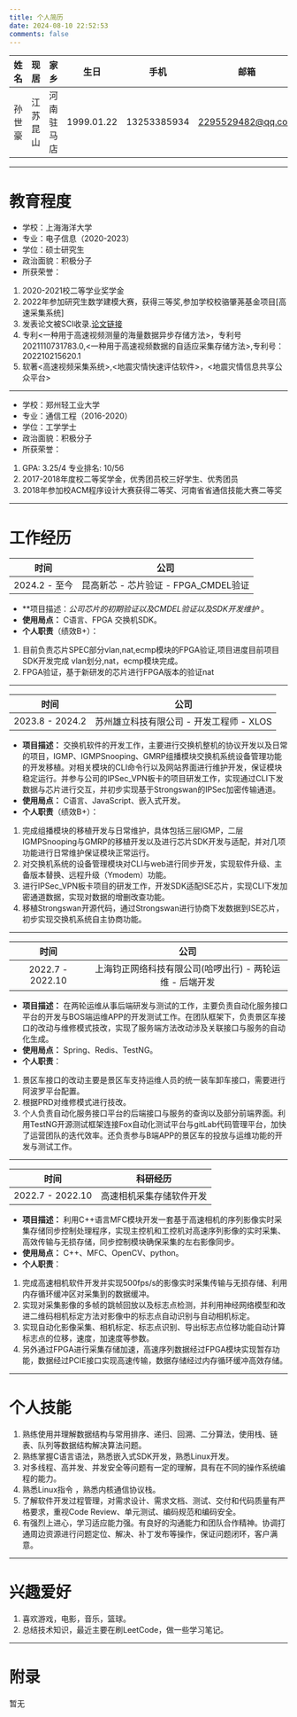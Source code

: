 ```yaml
---
title: 个人简历
date: 2024-08-10 22:52:53
comments: false
---
```


|  姓名  |   现居  |    家乡  |    生日    |     手机     |        邮箱           |
|:-----:|:-------:|:-------:|:----------:|:-----------:|:---------------------:|
| 孙世豪 | 江苏昆山 | 河南驻马店 | 1999.01.22 | 13253385934 | 2295529482@qq.com |

---

# 教育程度
* 学校：上海海洋大学
* 专业：电子信息（2020-2023）
* 学位：硕士研究生
* 政治面貌：积极分子
* 所获荣誉：
 1. 2020-2021校二等学业奖学金
 2. 2022年参加研究生数学建模大赛，获得三等奖,参加学校校骆肇荛基金项目[高速采集系统]
 3. 发表论文<Adaptive Buffer Capture And Storage For High-Speed Camera>被SCI收录.[论文链接](https://ieeexplore.ieee.org/document/9999657)
 4. 专利<一种用于高速视频测量的海量数据异步存储方法>，专利号2021110731783.0,<一种用于高速视频数据的自适应采集存储方法>,专利号：202210215620.1
 5. 软著<高速视频采集系统>,<地震灾情快速评估软件>，<地震灾情信息共享公众平台>
---
* 学校：郑州轻工业大学
* 专业：通信工程（2016-2020）
* 学位：工学学士
* 政治面貌：积极分子
* 所获荣誉：
 1. GPA: 3.25/4 专业排名: 10/56
 2. 2017-2018年度校二等奖学金，优秀团员校三好学生、优秀团员
 3. 2018年参加校ACM程序设计大赛获得二等奖、河南省省通信技能大赛二等奖

---

# 工作经历

|       时间        |                       公司            | 
|:----------------:|:-------------------------------------:|
| 2024.2 - 至今 | 昆高新芯 - 芯片验证 - FPGA_CMDEL验证 |

* **项目描述：*公司芯片的初期验证以及CMDEL验证以及SDK开发维护* 。
* **使用局点：** C语言、FPGA 交换机SDK。
* **个人职责**（绩效B+）：
 1. 目前负责芯片SPEC部分vlan,nat,ecmp模块的FPGA验证,项目进度目前项目SDK开发完成 vlan划分,nat，ecmp模块完成。
 2. FPGA验证，基于新研发的芯片进行FPGA版本的验证nat

---
|     时间      |                      公司                     | 
|:------------:|:---------------------------------------------:|
| 2023.8 - 2024.2 | 苏州雄立科技有限公司 - 开发工程师 - XLOS |

* **项目描述：** 交换机软件的开发工作，主要进行交换机整机的协议开发以及日常的项目，IGMP、IGMPSnooping、GMRP组播模块交换机系统设备管理功能的开发移植。对相关模块的CLI命令行以及网站界面进行维护开发，保证模块稳定运行。并参与公司的IPSec_VPN板卡的项目研发工作，实现通过CLI下发数据与芯片进行交互，并初步实现基于Strongswan的IPSec加密传输通道。
* **使用局点：** C语言、JavaScript、嵌入式开发。
* **个人职责**（绩效B+）：
 1. 完成组播模块的移植开发与日常维护，具体包括三层IGMP，二层IGMPSnooping与GMRP的移植开发以及进行芯片SDK开发与适配，并对几项功能进行日常维护保证模块正常运行。
 2. 对交换机系统的设备管理模块对CLI与web进行同步开发，实现软件升级、主备版本替换、远程升级（Ymodem）功能。
 3. 进行IPSec_VPN板卡项目的研发工作，开发SDK适配ISE芯片，实现CLI下发加密通道数据，实现对数据的增删改查功能。
 4. 移植Strongswan开源代码，通过Strongswan进行协商下发数据到ISE芯片，初步实现交换机系统自主协商功能。

---
|     时间      |                      公司                     | 
|:------------:|:---------------------------------------------:|
| 2022.7 - 2022.10 | 上海钧正网络科技有限公司(哈啰出行) - 两轮运维 - 后端开发 |

* **项目描述：** 在两轮运维从事后端研发与测试的工作，主要负责自动化服务接口平台的开发与BOS端运维APP的开发测试工作。在团队框架下，负责景区车接口的改动与维修模式技改，实现了服务端方法改动涉及关联接口与服务的自动化生成。
* **使用局点：** Spring、Redis、TestNG。
* **个人职责**：
 1. 景区车接口的改动主要是景区车支持运维人员的统一装车卸车接口，需要进行阿波罗平台配置。
 2. 根据PRD对维修模式进行技改。
 3. 个人负责自动化服务接口平台的后端接口与服务的查询以及部分前端界面。利用TestNG开源测试框架连接Fox自动化测试平台与gitLab代码管理平台，加快了运营团队的迭代效率。还负责参与B端APP的景区车的投放与运维功能的开发与测试工作。

---

|       时间        |        科研经历             | 
|:----------------:|:--------------------------:|
| 2022.7 - 2022.10 | 高速相机采集存储软件开发 |

* **项目描述：** 利用C++语言MFC模块开发一套基于高速相机的序列影像实时采集存储同步控制处理程序，实现主控机和工控机对高速序列影像的实时采集、高效传输与无损存储，同步控制模块确保采集的左右影像同步。
* **使用局点：** C++、MFC、OpenCV、python。
* **个人职责**：
 1. 完成高速相机软件开发并实现500fps/s的影像实时采集传输与无损存储、利用内存循环缓冲区对采集到的数据缓冲。
 2. 实现对采集影像的多帧的跳帧回放以及标志点检测，并利用神经网络模型和改进二维码相机标定方法对影像中的标志点自动识别与自动相机标定。
 3. 实现自动化影像采集、相机标定、标志点识别、导出标志点位移功能自动计算标志点的位移，速度，加速度等参数。
 4. 另外通过FPGA进行采集存储加速，高速序列数据经过FPGA模块实现暂存功能，数据经过PCIE接口实现高速传输，数据存储经过内存循环缓冲高效存储。

---

# 个人技能

 1. 熟练使用并理解数据结构与常用排序、递归、回溯、二分算法，使用栈、链表、队列等数据结构解决算法问题。
 2. 熟练掌握C语言语法，熟悉嵌入式SDK开发，熟悉Linux开发。
 3. 对多线程、高并发、并发安全等问题有一定的理解，具有在不同的操作系统编程的能力。
 4. 熟悉Linux指令 ，熟悉内核通信协议栈。
 5. 了解软件开发过程管理，对需求设计、需求文档、测试、交付和代码质量有严格要求，重视Code Review、单元测试、编码规范和编码安全。
 6. 有强烈上进心，学习适应能力强。有良好的沟通能力和团队合作精神。协调打通周边资源进行问题定位、解决、补丁发布等操作，保证问题闭环，客户满意。

---

# 兴趣爱好

1. 喜欢游戏，电影，音乐，篮球。
3. 总结技术知识，最近主要在刷LeetCode，做一些学习笔记。 

---

# 附录
  暂无
